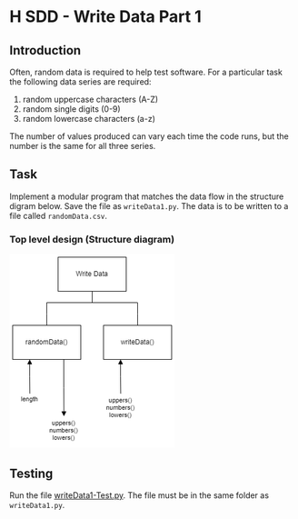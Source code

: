 # H SDD - Write Data Part 1


## Introduction

Often, random data is required to help test software.  For a particular task the following data series are required:

1. random uppercase characters (A-Z)
2. random single digits (0-9)
3. random lowercase characters (a-z)

The number of values produced can vary each time the code runs, but the number is the same for all three series.

## Task

Implement a modular program that matches the data flow in the structure digram below.  Save the file as `writeData1.py`.  The data is to be written to a file called `randomData.csv`.


### Top level design (Structure diagram)

![Structure diagram](assets/sd1.png)


## Testing

Run the file [writeData1-Test.py](assets/writeData1-Test.py "Download file").  The file must be in the same folder as `writeData1.py`.
